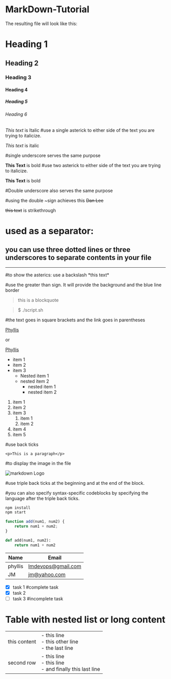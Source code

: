 # MarkDown-Tutorial
The resulting file will look like this:
<!-- headings -->
# Heading 1
## Heading 2
### Heading 3
#### Heading 4
##### Heading 5
###### Heading 6

<!-- Italics -->
*This text* is Italic
#use a single asterick to either side of the text you are trying to italicize.

_This text_ is italic 

#single underscore serves the same purpose


<!-- Strong -->
**This Text** is bold
#use two asterick to either side of the text you are trying to italicize.

__This Text__ is bold 

#Double underscore also serves the same purpose


<!-- Strikethrough -->

#using the double ~sign achieves this
~~Dan Lee~~

~~this text~~ is strikethrough

<!-- Horizontal Rule -->
# used as a separator:
you can use three dotted lines or three underscores to separate contents in your file
--- 
___

#to show the asterics:
use a backslash
\*this text\*

<!-- Blockquote -->
#use the greater than sign. It will provide the background and the blue line border
> this is a blockquote


> $ ./script.sh


<!-- Links -->
#the text goes in square brackets and the link goes in parentheses

[Phyllis](https://github.com/LMDevops)

or

[Phyllis](https://github.com/LMDevops
"Phyllis")

<!-- Unordered Lists -->
* item 1
* item 2
* item 3
  * Nested item 1
  * nested item 2
    * nested item 1
    * nested item 2

<!-- Ordered lists -->
1. item 1
2. item 2
3. item 3 
   1. item 1
   2. item 2
4. item 4
5. item 5

<!-- inline code block -->
#use back ticks

`<p>This is a paragraph</p>`

<!-- Images -->
#to display the image in the file

![markdown Logo](https://markdown-here.com/img/icon256.png)

<!-- Github Markdown -->

<!-- Code blocks -->
#use triple back ticks at the beginning and at the end of the block. 

#you can also specify syntax-specific codeblocks by specifying the language after the triple back ticks.

```bash
npm install
npm start
```

```javascript
function add(num1, num2) {
    return num1 + num2;
}
```

```python
def add(num1, num2):
    return num1 + num2
```

<!--tables-->
| Name   | Email              | 
|--------| ------------------ | 
|phyllis | lmdevops@gmail.com |
|JM      | jm@yahoo.com       |

<!-- task Lists -->
* [x] task 1 #complete task
* [x] task 2
* [ ] task 3 #incomplete task

<!-- -->
# Table with nested list or long content
<table>
  <tr>
    <td>this content</td>
    <td>- this line</br>
      - this other line</br>
      - the last line
    </td>
  </tr>
  <tr>
    <td>second row</td>
    <td>- this line</br>
    - this line</br>
    - and finally this last line</br>
    </td>
  </tr>
</table>
